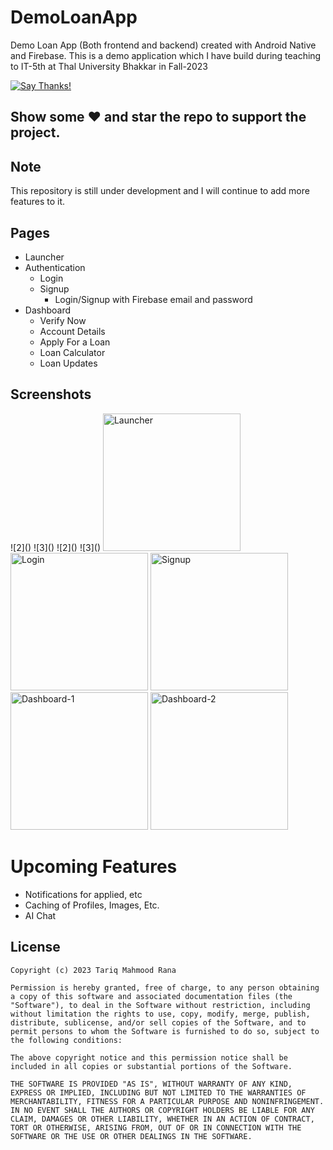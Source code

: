 # DemoLoanApp

Demo Loan App (Both frontend and backend) created with Android Native and Firebase. This is a demo application which I have build during teaching to IT-5th at Thal University Bhakkar in Fall-2023

[![Say Thanks!](https://img.shields.io/badge/Say%20Thanks-!-1EAEDB.svg)](https://www.youtube.com/@codetrix786)

## Show some :heart: and star the repo to support the project.

## Note
This repository is still under development and I will continue to add more features to it.

## Pages

* Launcher
* Authentication
   * Login
   * Signup
        * Login/Signup with Firebase email and password
 * Dashboard
    * Verify Now
    * Account Details
    * Apply For a Loan
    * Loan Calculator
    * Loan Updates
 


## Screenshots
<p>
![2]()
![3]()
![2]()
![3]()

  
<img src="https://github.com/bazantariq/DemoLoanApp/assets/35604864/9ef6fa0b-add7-4523-a27a-6920828559e7.png" alt="Launcher" width = "220" >
<img src="https://github.com/bazantariq/DemoLoanApp/assets/35604864/28111519-b9f0-4cc6-9f0e-87fe5a039216.png" alt="Login" width = "220" >
<img src="https://github.com/bazantariq/DemoLoanApp/assets/35604864/db0ded3c-5dee-4c02-a1d5-6c7a712ad4e7.png" alt="Signup" width = "220" >
<img src="https://github.com/bazantariq/DemoLoanApp/assets/35604864/279b7169-c415-409a-a443-90647c139328.png" alt="Dashboard-1" width = "220" >
<img src="https://github.com/bazantariq/DemoLoanApp/assets/35604864/10fa381e-51ea-49a4-8791-25295d1a67f3.png" alt="Dashboard-2" width = "220">

</p>



# Upcoming Features
 -  Notifications for applied, etc
 -  Caching of Profiles, Images, Etc.
 -  AI Chat
 

## License

    Copyright (c) 2023 Tariq Mahmood Rana
    
    Permission is hereby granted, free of charge, to any person obtaining a copy of this software and associated documentation files (the "Software"), to deal in the Software without restriction, including without limitation the rights to use, copy, modify, merge, publish, distribute, sublicense, and/or sell copies of the Software, and to permit persons to whom the Software is furnished to do so, subject to the following conditions:
    
    The above copyright notice and this permission notice shall be included in all copies or substantial portions of the Software.
    
    THE SOFTWARE IS PROVIDED "AS IS", WITHOUT WARRANTY OF ANY KIND, EXPRESS OR IMPLIED, INCLUDING BUT NOT LIMITED TO THE WARRANTIES OF MERCHANTABILITY, FITNESS FOR A PARTICULAR PURPOSE AND NONINFRINGEMENT. IN NO EVENT SHALL THE AUTHORS OR COPYRIGHT HOLDERS BE LIABLE FOR ANY CLAIM, DAMAGES OR OTHER LIABILITY, WHETHER IN AN ACTION OF CONTRACT, TORT OR OTHERWISE, ARISING FROM, OUT OF OR IN CONNECTION WITH THE SOFTWARE OR THE USE OR OTHER DEALINGS IN THE SOFTWARE.

